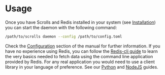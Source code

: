 # Usage

Once you have Scrolls and Redis installed in your system (see [Installation](../installation/index.md)) you can start the daemon with the following command:

``` bash
/path/to/scrolls daemon --config /path/to/config.toml
```

Check the [Configuration](../configuration/index.md) section of the manual for further information. If you have no experience using Redis, you can follow the [Redis-cli guide](../guides/redis.md) to learn the very basics needed to fetch data using the command line application provided by Redis. For any real application you would need to use a client library in your language of preference. See our [Python](../guides/python.md) and [NodeJS](../guides/nodejs.md) guides.

